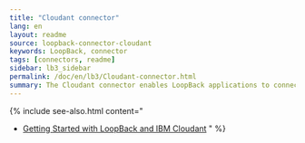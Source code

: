 ```yaml
---
title: "Cloudant connector"
lang: en
layout: readme
source: loopback-connector-cloudant
keywords: LoopBack, connector
tags: [connectors, readme]
sidebar: lb3_sidebar
permalink: /doc/en/lb3/Cloudant-connector.html
summary: The Cloudant connector enables LoopBack applications to connect to Cloudant data sources.
---
```

{% include see-also.html content="
- [Getting Started with LoopBack and IBM Cloudant](https://developer.ibm.com/bluemix/2015/09/10/getting-started-node-js-loopback-framework-ibm-cloudant/)
" %} 
